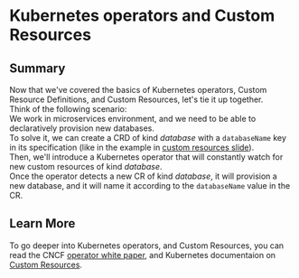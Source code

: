 # Kubernetes operators and Custom Resources

## Summary

Now that we've covered the basics of Kubernetes operators, Custom Resource Definitions, and Custom Resources, let's tie it up together.  
Think of the following scenario:  
We work in microservices environment, and we need to be able to declaratively provision new databases.  
To solve it, we can create a CRD of kind _database_ with a `databaseName` key in its specification (like in the example in [custom resources slide](./02_custom-resources.md)).  
Then, we'll introduce a Kubernetes operator that will constantly watch for new custom resources of kind _database_.  
Once the operator detects a new CR of kind _database_, it will provision a new database, and it will name it according to the `databaseName` value in the CR.  

## Learn More

To go deeper into Kubernetes operators, and Custom Resources, you can read the CNCF [operator white paper](https://github.com/cncf/tag-app-delivery/blob/eece8f7307f2970f46f100f51932db106db46968/operator-wg/whitepaper/Operator-WhitePaper_v1-0.md#operator-design-pattern), and Kubernetes documentaion on [Custom Resources](https://kubernetes.io/docs/concepts/extend-kubernetes/api-extension/custom-resources/).
